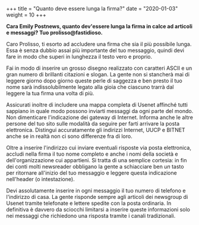 +++
title = "Quanto deve essere lunga la firma?"
date = "2020-01-03"
weight = 10
+++

__Cara Emily Postnews, quanto dev'essere lunga la firma in calce ad articoli e messaggi? Tuo prolisso@fastidioso.__

Caro Prolisso, ti esorto ad accludere una firma che sia il più possibile lunga. Essa è senza dubbio assai più importante del tuo messaggio, quindi devi fare in modo che superi in lunghezza il testo vero e proprio.

Fai in modo di inserire un grosso disegno realizzato con caratteri ASCII e un gran numero di brillanti citazioni e slogan. La gente non si stancherà mai di leggere giorno dopo giorno queste perle di saggezza e ben presto il tuo nome sarà indissolubilmente legato alla gioia che ciascuno trarrà dal leggere la tua firma una volta di più.

Assicurati inoltre di includere una mappa completa di Usenet affinché tutti sappiano in quale modo possono inviarti messaggi da ogni parte del mondo. Non dimenticare l'indicazione dei gateway di Internet. Informa anche le altre persone del tuo sito sulle modalità da seguire per farti arrivare la posta elettronica. Distingui accuratamente gli indirizzi Internet, UUCP e BITNET anche se in realtà non ci sono differenze fra di loro.

Oltre a inserire l'indirizzo cui inviare eventuali risposte via posta elettronica, accludi nella firma il tuo nome completo e anche i nomi della società e dell'organizzazione cui appartieni. Si tratta di una semplice cortesia: in fin dei conti molti newsreader obbligano la gente a schiacciare ben *un* tasto per ritornare all'inizio del tuo messaggio e leggere questa indicazione nell'header (o intestazione).

Devi assolutamente inserire in ogni messaggio il tuo numero di telefono e l'indirizzo di casa. La gente risponde sempre agli articoli dei newsgroup di Usenet tramite telefonate e lettere spedite con la posta ordinaria. In definitiva è davvero da sciocchi limitarsi a inserire queste informazioni solo nei messaggi che richiedono una risposta tramite i canali tradizionali.

